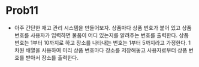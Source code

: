 # Prob11
- 아주 간단한 재고 관리 시스템을 만들어보자. 상품마다 상품 번호가 붙어 있고 상품 번호를 사용자가 입력하면 물품이 어디 있는지를 알려주는 번호를 출력한다. 상품 번호는 1부터 10까지로 하고 장소를 나타내는 번호는 1부터 5까지라고 가정한다. 1차원 배열을 사용하여 미리 상품 번호마다 장소를 저장해놓고 사용자로부터 상품 번호를 받아서 장소를 출력한다. 
